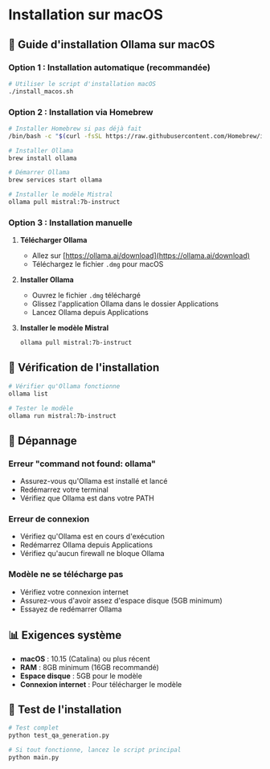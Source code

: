 # Installation sur macOS

## 🍎 Guide d'installation Ollama sur macOS

### **Option 1 : Installation automatique (recommandée)**

```bash
# Utiliser le script d'installation macOS
./install_macos.sh
```

### **Option 2 : Installation via Homebrew**

```bash
# Installer Homebrew si pas déjà fait
/bin/bash -c "$(curl -fsSL https://raw.githubusercontent.com/Homebrew/install/HEAD/install.sh)"

# Installer Ollama
brew install ollama

# Démarrer Ollama
brew services start ollama

# Installer le modèle Mistral
ollama pull mistral:7b-instruct
```

### **Option 3 : Installation manuelle**

1. **Télécharger Ollama**
   - Allez sur [https://ollama.ai/download](https://ollama.ai/download)
   - Téléchargez le fichier `.dmg` pour macOS

2. **Installer Ollama**
   - Ouvrez le fichier `.dmg` téléchargé
   - Glissez l'application Ollama dans le dossier Applications
   - Lancez Ollama depuis Applications

3. **Installer le modèle Mistral**
   ```bash
   ollama pull mistral:7b-instruct
   ```

## 🔧 **Vérification de l'installation**

```bash
# Vérifier qu'Ollama fonctionne
ollama list

# Tester le modèle
ollama run mistral:7b-instruct
```

## 🚨 **Dépannage**

### **Erreur "command not found: ollama"**
- Assurez-vous qu'Ollama est installé et lancé
- Redémarrez votre terminal
- Vérifiez que Ollama est dans votre PATH

### **Erreur de connexion**
- Vérifiez qu'Ollama est en cours d'exécution
- Redémarrez Ollama depuis Applications
- Vérifiez qu'aucun firewall ne bloque Ollama

### **Modèle ne se télécharge pas**
- Vérifiez votre connexion internet
- Assurez-vous d'avoir assez d'espace disque (5GB minimum)
- Essayez de redémarrer Ollama

## 📊 **Exigences système**

- **macOS** : 10.15 (Catalina) ou plus récent
- **RAM** : 8GB minimum (16GB recommandé)
- **Espace disque** : 5GB pour le modèle
- **Connexion internet** : Pour télécharger le modèle

## 🎯 **Test de l'installation**

```bash
# Test complet
python test_qa_generation.py

# Si tout fonctionne, lancez le script principal
python main.py
```
